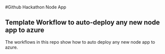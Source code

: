 #Github Hackathon Node App
## Template Workflow to auto-deploy any new node app to azure

The workflows in this repo show how to auto deploy any new node app to azure.
